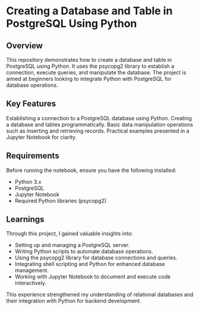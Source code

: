 # Creating a Database and Table in PostgreSQL Using Python

## Overview
This repository demonstrates how to create a database and table in PostgreSQL using Python. It uses the psycopg2 library to establish a connection, execute queries, and manipulate the database. The project is aimed at beginners looking to integrate Python with PostgreSQL for database operations.

## Key Features
Establishing a connection to a PostgreSQL database using Python.
Creating a database and tables programmatically.
Basic data manipulation operations such as inserting and retrieving records.
Practical examples presented in a Jupyter Notebook for clarity.

## Requirements
Before running the notebook, ensure you have the following installed:
- Python 3.x
- PostgreSQL
- Jupyter Notebook
- Required Python libraries (psycopg2)

## Learnings
Through this project, I gained valuable insights into:
- Setting up and managing a PostgreSQL server.
- Writing Python scripts to automate database operations.
- Using the psycopg2 library for database connections and queries.
- Integrating shell scripting and Python for enhanced database management.
- Working with Jupyter Notebook to document and execute code interactively.

This experience strengthened my understanding of relational databases and their integration with Python for backend development.
